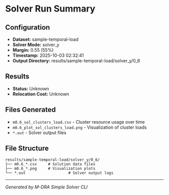 # Solver Run Summary

## Configuration
- **Dataset:** sample-temporal-load
- **Solver Mode:** solver_y
- **Margin:** 0.55 (55%)
- **Timestamp:** 2025-10-03 02:32:41
- **Output Directory:** results/sample-temporal-load/solver_y/0_6

## Results
- **Status:** Unknown
- **Relocation Cost:** Unknown

## Files Generated
- `m0.6_sol_clusters_load.csv` - Cluster resource usage over time
- `m0.6_plot_sol_clusters_load.png` - Visualization of cluster loads
- `*.out` - Solver output files

## File Structure
```
results/sample-temporal-load/solver_y/0_6/
├── m0.6_*.csv     # Solution data files
├── m0.6_*.png     # Visualization plots
└── *.out                   # Solver output logs
```

---
*Generated by M-DRA Simple Solver CLI*
